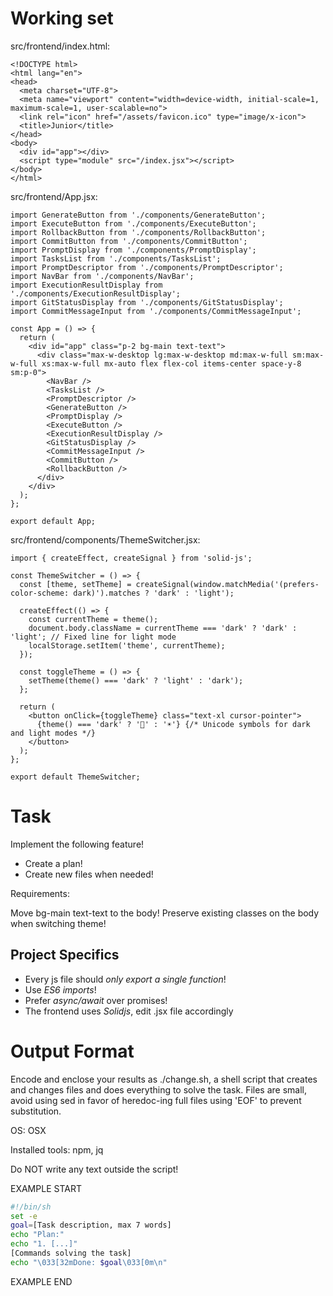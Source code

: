 # Working set

src/frontend/index.html:
```
<!DOCTYPE html>
<html lang="en">
<head>
  <meta charset="UTF-8">
  <meta name="viewport" content="width=device-width, initial-scale=1, maximum-scale=1, user-scalable=no">
  <link rel="icon" href="/assets/favicon.ico" type="image/x-icon">
  <title>Junior</title>
</head>
<body>
  <div id="app"></div>
  <script type="module" src="/index.jsx"></script>
</body>
</html>

```

src/frontend/App.jsx:
```
import GenerateButton from './components/GenerateButton';
import ExecuteButton from './components/ExecuteButton';
import RollbackButton from './components/RollbackButton';
import CommitButton from './components/CommitButton';
import PromptDisplay from './components/PromptDisplay';
import TasksList from './components/TasksList';
import PromptDescriptor from './components/PromptDescriptor';
import NavBar from './components/NavBar';
import ExecutionResultDisplay from './components/ExecutionResultDisplay';
import GitStatusDisplay from './components/GitStatusDisplay';
import CommitMessageInput from './components/CommitMessageInput';

const App = () => {
  return (
    <div id="app" class="p-2 bg-main text-text">
      <div class="max-w-desktop lg:max-w-desktop md:max-w-full sm:max-w-full xs:max-w-full mx-auto flex flex-col items-center space-y-8 sm:p-0">
        <NavBar />
        <TasksList />
        <PromptDescriptor />
        <GenerateButton />
        <PromptDisplay />
        <ExecuteButton />
        <ExecutionResultDisplay />
        <GitStatusDisplay />
        <CommitMessageInput />
        <CommitButton />
        <RollbackButton />
      </div>
    </div>
  );
};

export default App;

```

src/frontend/components/ThemeSwitcher.jsx:
```
import { createEffect, createSignal } from 'solid-js';

const ThemeSwitcher = () => {
  const [theme, setTheme] = createSignal(window.matchMedia('(prefers-color-scheme: dark)').matches ? 'dark' : 'light');

  createEffect(() => {
    const currentTheme = theme();
    document.body.className = currentTheme === 'dark' ? 'dark' : 'light'; // Fixed line for light mode
    localStorage.setItem('theme', currentTheme);
  });

  const toggleTheme = () => {
    setTheme(theme() === 'dark' ? 'light' : 'dark');
  };

  return (
    <button onClick={toggleTheme} class="text-xl cursor-pointer">
      {theme() === 'dark' ? '🌙' : '☀️'} {/* Unicode symbols for dark and light modes */}
    </button>
  );
};

export default ThemeSwitcher;

```


# Task

Implement the following feature!

- Create a plan!
- Create new files when needed!

Requirements:

Move bg-main text-text to the body! Preserve existing classes on the body when switching theme!



## Project Specifics

- Every js file should *only export a single function*!
- Use *ES6 imports*!
- Prefer *async/await* over promises!
- The frontend uses *Solidjs*, edit .jsx file accordingly


# Output Format

Encode and enclose your results as ./change.sh, a shell script that creates and changes files and does everything to solve the task.
Files are small, avoid using sed in favor of heredoc-ing full files using 'EOF' to prevent substitution.

OS: OSX

Installed tools: npm, jq


Do NOT write any text outside the script!

EXAMPLE START

```sh
#!/bin/sh
set -e
goal=[Task description, max 7 words]
echo "Plan:"
echo "1. [...]"
[Commands solving the task]
echo "\033[32mDone: $goal\033[0m\n"
```

EXAMPLE END

